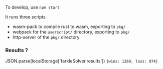 
To develop, use `npm start`

It runs three scripts
* wasm-pack to compile rust to wasm, exporting to `pkg/`
* webpack for the `userscript/` directory, exporting to `pkg/`
* http-server of the `pkg/` directory

### Results ?
JSON.parse(localStorage['farkleSolver.results'])
`{wins: 1260, loss: 974}`